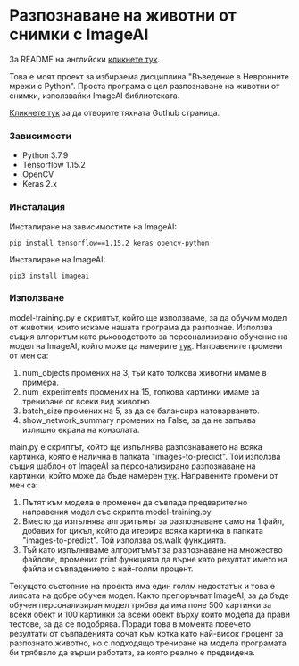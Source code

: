 # Разпознаване на животни от снимки с ImageAI

За README на английски [кликнете тук](https://github.com/SimetoB/pets-prediction-with-imageai/blob/master/README.md).

Това е моят проект за избираема дисциплина "Въведение в Невронните мрежи с Python". Проста програма с цел разпознаване на животни от снимки, използвайки ImageAI библиотеката.

[Кликнете тук](https://github.com/OlafenwaMoses/ImageAI) за да отворите тяхната Guthub страница.

### Зависимости

* Python 3.7.9
* Tensorflow 1.15.2
* OpenCV
* Keras 2.x

### Инсталация

Инсталиране на зависимостите на ImageAI:

```
pip install tensorflow==1.15.2 keras opencv-python
```
Инсталиране на ImageAI:

```
pip3 install imageai
```

### Използване

model-training.py е скриптът, който ще използваме, за да обучим модел от животни, които искаме нашата програма да разпознае. Използва същия алгоритъм като ръководството за персонализирано обучение на модел на ImageAI, който може да намерите [тук](https://github.com/OlafenwaMoses/ImageAI/blob/master/imageai/Prediction/CUSTOMTRAINING.md#custom-model-training). Направените промени от мен са:
1. num_objects промених на 3, тъй като толкова животни имаме в примера.
2. num_experiments промених на 15, толкова картинки имаме за трениране от всеки вид животно.
3. batch_size промених на 5, за да се балансира натоварването.
4. show_network_summary промених на False, за да не запълва излишно екрана на конзолата.

main.py е скриптът, който ще изпълнява разпознаването на всяка картинка, която е налична в папката "images-to-predict". Той използва същия шаблон от ImageAI за персонализирано разпознаване на картинки, който може да бъде намерен [тук](https://github.com/OlafenwaMoses/ImageAI/blob/master/imageai/Prediction/CUSTOMPREDICTION.md#firstcustompredictionpy). Направените промени от мен са:
1. Пътят към модела е променен да съвпада предварително направения модел със скрипта model-training.py
2. Вместо да изпълнява алгоритъмът за разпознаване само на 1 файл, добавих for цикъл, който да итерира всяка картинка в папката "images-to-predict". Той използва os.walk функцията.
3. Тъй като изпълняваме алгоритъмът за разпознаване на множество файлове, промених print функцията да върне като резултат името на файла и съвпадението с най-голям процент.

Текущото състояние на проекта има един голям недостатък и това е липсата на добре обучен модел. Както препоръчват ImageAI, за да бъде обучен персонализиран модел трябва да има поне 500 картинки за всеки обект и 100 картинки за всеки обект върху които модела да прави тестове, за да се подобрява. Поради това в момента повечето резултати от съвпаденията сочат към котка като най-висок процент за разпознато животно, но с подходящо трениране на модела програмата би трябвало да върши работата, за която реално е предвидена.

